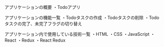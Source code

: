 アプリケーションの概要
・Todoアプリ

アプリケーションの機能一覧
・Todoタスクの作成
・Todoタスクの削除
・Todoタスクの完了、未完了フラグの切り替え

アプリケーション内で使用している技術一覧
・HTML
・CSS
・JavaScript
・React
・Redux
・React Redux